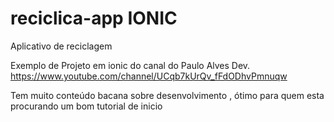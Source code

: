 # reciclica-app IONIC
Aplicativo de reciclagem

Exemplo de Projeto em ionic do canal do Paulo Alves Dev. https://www.youtube.com/channel/UCqb7kUrQv_fFdODhvPmnuqw

Tem muito conteúdo bacana sobre desenvolvimento , ótimo para quem esta procurando um bom tutorial de inicio
